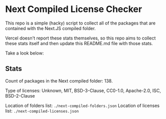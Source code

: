 # Next Compiled License Checker

This repo is a simple (hacky) script to collect all of the packages that are contained with the Next.JS compiled folder.

Vercel doesn't report these stats themselves, so this repo aims to collect these stats itself and then update this README.md file with those stats.

Take a look below:

## Stats

Count of packages in the Next compiled folder: 138.

Type of licenses: Unknown, MIT, BSD-3-Clause, CC0-1.0, Apache-2.0, ISC, BSD-2-Clause

Location of folders list: `./next-compiled-folders.json`
Location of licenses list: `./next-compiled-licenses.json`